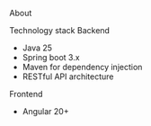 About

Technology stack
Backend
* Java 25
* Spring boot 3.x
* Maven for dependency injection
* RESTful API architecture

Frontend
* Angular 20+
